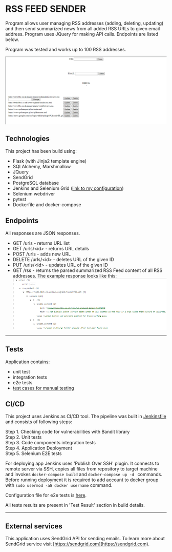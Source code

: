 # RSS FEED SENDER #

Program allows user managing RSS addresses (adding, deleting, updating) and then send summarized news from all added RSS
URLs to given email address. Program uses JQuery for making API calls. Endpoints are listed below.

Program was tested and works up to 100 RSS addresses.

![website](./docs/Screenshot_24.png)

## Technologies ##

This project has been build using:

* Flask (with Jinja2 template engine)
* SQLAlchemy, Marshmallow
* JQuery
* SendGrid
* PostgreSQL database
* Jenkins and Selenium Grid ([link to my configuration](https://github.com/miloszhoc/jenkins-env))
* Selenium webdriver
* pytest
* Dockerfile and docker-compose

## Endpoints ##

All responses are JSON responses.

* GET /urls - returns URL list
* GET /urls/\<id> - returns URL details
* POST /urls - adds new URL
* DELETE /urls/\<id> - deletes URL of the given ID
* PUT /urls/\<id> - updates URL of the given ID
* GET /rss - returns the parsed summarized RSS Feed content of all RSS addresses. The example response looks like this:
  ![response](./docs/response.png)

---------

## Tests ##

Application contains:

- unit test
- integration tests
- e2e tests
- [test cases for manual testing](tests/test_cases.md)

## CI/CD ##

This project uses Jenkins as CI/CD tool. The pipeline was built in [Jenkinsfile](./Jenkinsfile) and consists of
following steps:

Step 1. Checking code for vulnerabilities with Bandit library    
Step 2. Unit tests   
Step 3. Code components integration tests    
Step 4. Application Deployment    
Step 5. Selenium E2E tests

For deploying app Jenkins uses 'Publish Over SSH' plugin. It connects to remote server via SSH, copies all files from
repository to target machine and invokes ``docker-compose build`` and ``docker-compose up -d `` commands. Before running
deployment it is required to add account to docker group with `` sudo usermod -aG docker username `` command.

Configuration file for e2e tests is [here](./tests/e2e_tests/test_config.ini).

All tests results are present in 'Test Result' section in build details.

---------

## External services ##

This application uses SendGrid API for sending emails. To learn more about SendGrid service
visit [https://sendgrid.com](https://sendgrid.com).
